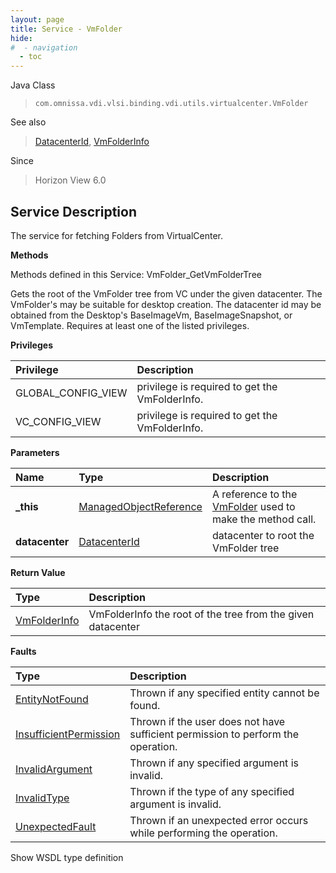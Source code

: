 ```yaml
---
layout: page
title: Service - VmFolder
hide:
#  - navigation
  - toc
---
```








Java Class
> `com.omnissa.vdi.vlsi.binding.vdi.utils.virtualcenter.VmFolder`

See also
> [DatacenterId](vdi.entity.DatacenterId.md), [VmFolderInfo](vdi.utils.virtualcenter.VmFolder.VmFolderInfo.md)

Since
> Horizon View 6.0





## Service Description

The service for fetching Folders from VirtualCenter.

**Methods**

Methods defined in this Service:
VmFolder_GetVmFolderTree




Gets the root of the VmFolder tree from VC under the given datacenter. The VmFolder's may be suitable for desktop creation.
The datacenter id may be obtained from the Desktop's BaseImageVm, BaseImageSnapshot, or VmTemplate. Requires at least one of the listed privileges.

**Privileges**

Privilege | Description
:---|:---
GLOBAL_CONFIG_VIEW|  privilege is required to get the VmFolderInfo.
VC_CONFIG_VIEW|  privilege is required to get the VmFolderInfo.



**Parameters**

 Name | Type | Description
:---|:---|:---
**_this**| [ManagedObjectReference](vmodl.ManagedObjectReference.md)|  A reference to the [VmFolder](vdi.utils.virtualcenter.VmFolder.md) used to make the method call.
**datacenter**| [DatacenterId](vdi.entity.DatacenterId.md)|  datacenter to root the VmFolder tree




**Return Value**

Type | Description
:---|:---
[VmFolderInfo](vdi.utils.virtualcenter.VmFolder.VmFolderInfo.md)| VmFolderInfo the root of the tree from the given datacenter



**Faults**

Type | Description
:---|:---
[EntityNotFound](vdi.fault.EntityNotFound.md)| Thrown if any specified entity cannot be found.
[InsufficientPermission](vdi.fault.InsufficientPermission.md)| Thrown if the user does not have sufficient permission to perform the operation.
[InvalidArgument](vdi.fault.InvalidArgument.md)| Thrown if any specified argument is invalid.
[InvalidType](vdi.fault.InvalidType.md)| Thrown if the type of any specified argument is invalid.
[UnexpectedFault](vdi.fault.UnexpectedFault.md)| Thrown if an unexpected error occurs while performing the operation.

Show WSDL type definition












 
